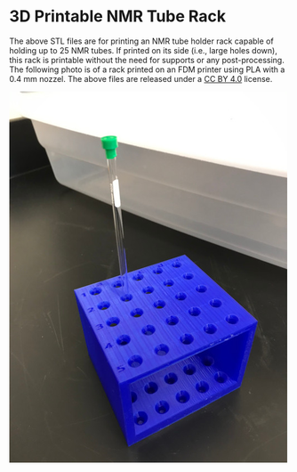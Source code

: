 # 3D Printable NMR Tube Rack

The above STL files are for printing an NMR tube holder rack capable of holding up to 25 NMR tubes. If printed on its side (i.e., large holes down), this rack is printable without the need for supports or any post-processing. The following photo is of a rack printed on an FDM printer using PLA with a 0.4 mm nozzel. The above files are released under a [CC BY 4.0](https://creativecommons.org/licenses/by/4.0/) license.

![top](NMR_tube_rack_top.jpg)

